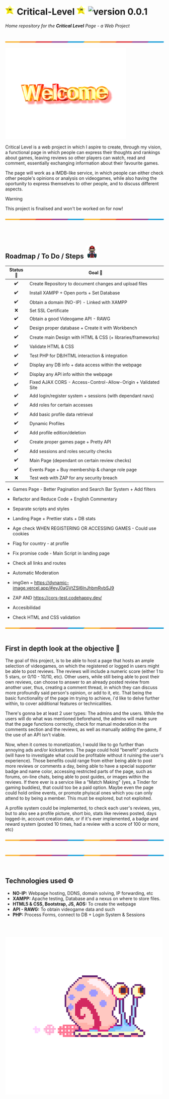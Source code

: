 # <img src="https://github.com/Jozaru27/Critical-Level/blob/main/media/star-spinning.gif" width="30" height="30"/> Critical-Level <img src="https://github.com/Jozaru27/Critical-Level/blob/main/media/star-spinning.gif" width="30" height="30"/> ![version 0.0.1](https://img.shields.io/badge/version-0.0.1-brightgreen)
<!-- BADGE TAKEN FROM: https://tekiter.github.io/shields-craft/ -->
*Home repository for the ***Critical Level*** Page - a Web Project* <br><br>

![](https://github.com/Jozaru27/Critical-Level/blob/main/media/separator.png)

![](https://github.com/Jozaru27/Critical-Level/blob/main/media/welcome.gif)

Critical Level is a web project in which I aspire to create, through my vision, a functional page in which people can express their thoughts and rankings about games, leaving reviews so other players can watch, read and comment, essentially exchanging information about their favourite games. 

The page will work as a IMDB-like service, in which people can either check other people's opinions or analysis on videogames, while also having the oportunity to express themselves to other people, and to discuss different aspects.

> [!WARNING]
> This project is finalised and won't be worked on for now!

![](https://github.com/Jozaru27/Critical-Level/blob/main/media/separator.png)

<br><br>
## Roadmap / To Do / Steps <img src="https://github.com/Jozaru27/Critical-Level/blob/main/media/mario.gif" width="42" height="42"/>

| Status 📍 | Goal 🚀 |
| :---: | --- |
| ✔️ | Create Repository to document changes and upload files  |
| ✔️ | Install XAMPP + Open ports + Set Database  |
| ✔️ | Obtain a domain (NO-IP) - Linked with XAMPP  |
| ❌ | Set SSL Certificate |
| ✔️ | Obtain a good Videogame API - RAWG |
| ✔️ | Design proper database + Create it with Workbench |
| ✔️ | Create main Design with HTML & CSS (+ libraries/frameworks) |
| ✔️ | Validate HTML & CSS |
| ✔️ | Test PHP for DB/HTML interaction & integration  |
| ✔️ | Display any DB info + data access within the webpage |
| ✔️ | Display any API info within the webpage |
| ✔️ | Fixed AJAX CORS - Access-Control-Allow-Origin + Validated Site |
| ✔️ | Add login/register system + sessions (with dependant navs)|
| ✔️ | Add roles for certain accesses |
| ✔️ | Add basic profile data retrieval |
| ✔️ | Dynamic Profiles |
| ✔️ | Add profile edition/deletion |
| ✔️ | Create proper games page + Pretty API |
| ✔️ | Add sessions and roles security checks |
| ✔️ | Main Page (dependant on certain review checks) |
| ✔️ | Events Page + Buy membership & change role page |
| ❌ | Test web with ZAP for any security breach |

* Games Page - Better Pagination and Search Bar System + Add filters
* Refactor and Reduce Code + English Commentary
* Separate scripts and styles
* Landing Page + Prettier stats + DB stats

* Age check WHEN REGISTERING OR ACCESSING GAMES - Could use cookies
* Flag for country - at profile
* Fix promise code - Main Script in landing page
* Check all links and routes


* Automatic Moderation
* imgGen = https://dynamic-image.vercel.app/#eyJ0aGVtZSI6InJhbmRvbSJ9
* ZAP AND https://cors-test.codehappy.dev/
* Accesibilidad
* Check HTML and CSS validation

![](https://github.com/Jozaru27/Critical-Level/blob/main/media/separator.png)
<br><br>

## First in depth look at the objective 🎯

The goal of this project, is to be able to host a page that hosts an ample selection of videogames, on which the registered or logged in users might be able to post reviews. The reviews will include a numeric score (either 1 to 5 stars, or 0/10 - 10/10, etc).
Other users, while still being able to post their own reviews, can choose to answer to an already posted review from another user, thus, creating a comment thread, in which they can discuss more profoundly said person's opinion, or add to it, etc.
That being the basic functionality of the page im trying to achieve, i'd like to delve further within, to cover additional features or technicalities. 

There's gonna be at least 2 user types: The admins and the users. While the users will do what was mentioned beforehand, the admins will make sure that the page functions correctly, check for manual moderation in the comments section and the reviews, as well as
manually adding the game, if the use of an API isn't viable. 

Now, when it comes to monetization, I would like to go further than annoying ads and/or kickstarters. The page could hold "benefit" products (will have to investigate what could be profitable without it ruining the user's experience). Those benefits could range from either being able to post more reviews or comments a day, being able to have a special supporter badge and name color, accessing restricted parts of the page, such as forums, on-line chats, being able to post guides, or images within the reviews. If there ever is a service like a "Match Making" (yes, a Tinder for gaming buddies), that could too be a paid option. Maybe even the page could hold online events, or promote phyiscal ones which you can only attend to by being a member. This must be explored, but not exploited.

A profile system could be implemented, to check each user's reviews, yes, but to also see a profile picture, short bio, stats like reviews posted, days logged-in, account creation date, or if it's ever implemented, a badge and reward system (posted 10 times, had a review with a score of 100 or more, etc)

![](https://github.com/Jozaru27/Critical-Level/blob/main/media/separator.png)
<br><br>


<!-- Other API's: SteamWebAPI, IGDB, RAWG, Launchbox, Openretro, MobyGames, Metropolis Launcher, Screenscraper, Skraper, TheGamesDB, GameTDB, Giant Bomb--> 

![](https://github.com/Jozaru27/Critical-Level/blob/main/media/separator.png)
<br><br><br>

## Technologies used ⚙️

* **NO-IP:** Webpage hosting, DDNS, domain solving, IP forwarding, etc
* **XAMPP:** Apache testing, Database and a nexus on where to store files.
* **HTML5 & CSS, Bootstrap, JS, AOS:** To create the webpage
* **API - RAWG:** To obtain videogame data and such
* **PHP:** Process Forms, connect to DB + Login System & Sessions

<br><br>

![](https://github.com/Jozaru27/Critical-Level/blob/main/media/gary.gif)
